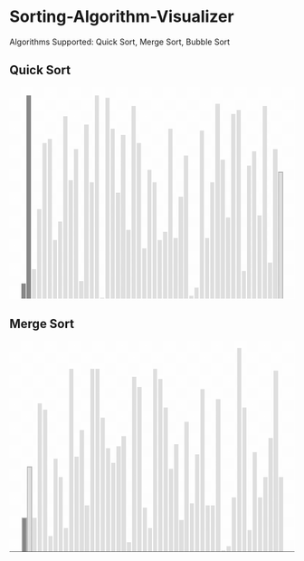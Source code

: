 # Sorting-Algorithm-Visualizer

Algorithms Supported: Quick Sort, Merge Sort, Bubble Sort

## Quick Sort

![](demo/quicksort.gif)

## Merge Sort

![](demo/mergesort.gif)
